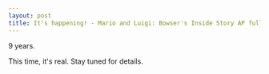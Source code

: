 ```yaml
---
layout: post
title: It's happening! - Mario and Luigi: Bowser's Inside Story AP fully figured out!
---
```


9 years.

This time, it's real.
Stay tuned for details.
